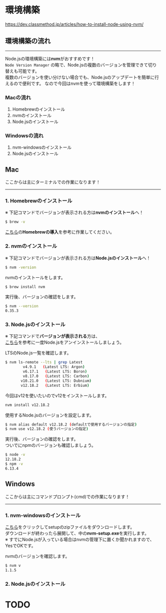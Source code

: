 # 環境構築

https://dev.classmethod.jp/articles/how-to-install-node-using-nvm/

## 環境構築の流れ
---

Node.jsの環境構築には**nvm**がおすすめです！  
`Node Version Manager` の略で、Node.jsの複数のバージョンを管理できて切り替えも可能です。  
複数のバージョンを使い分けない場合でも、Node.jsのアップデートを簡単に行えるので便利です。
なので今回はnvmを使って環境構築をします！

### Macの流れ
1. Homebrewのインストール
2. nvmのインストール
3. Node.jsのインストール

### Windowsの流れ
1. nvm-windowsのインストール
2. Node.jsのインストール

## Mac

ここからは主にターミナルでの作業になります！

---

### 1. Homebrewのインストール

※ 下記コマンドでバージョンが表示される方は**nvmのインストール**へ！
```sh
$ brew -v
```

[こちら](http://giztech.gizumo-inc.work/categories/8/90)の**Homebrewの導入**を参考に作業してください。


### 2. nvmのインストール

※ 下記コマンドでバージョンが表示される方は**Node.jsのインストール**へ！
```sh
$ nvm -version
```

nvmのインストールをします。

```sh
$ brew install nvm
```

実行後、バージョンの確認をします。
```sh
$ nvm --version
0.35.3
```

### 3. Node.jsのインストール
※ 下記コマンドで**バージョンが表示される**方は、  
[こちら](https://qiita.com/wagi0716/items/94193a80502f9d81a9e0)を参考に一度Node.jsをアンインストールしましょう。


LTSのNode.js一覧を確認します。  
```sh
$ nvm ls-remote --lts | grep Latest
        v4.9.1   (Latest LTS: Argon)
        v6.17.1   (Latest LTS: Boron)
        v8.17.0   (Latest LTS: Carbon)
       v10.21.0   (Latest LTS: Dubnium)
       v12.18.2   (Latest LTS: Erbium)
```

今回はv12を使いたいのでv12をインストールします。
```sh
nvm install v12.18.2
```

使用するNode.jsのバージョンを設定します。
```sh
$ nvm alias default v12.18.2 (defaultで使用するバージョンの指定)
$ nvm use v12.18.2 (使うバージョンの指定)
```

実行後、バージョンの確認をします。  
ついでにnpmのバージョンも確認しましょう。
```sh
$ node -v
12.18.2
$ npm -v
6.13.4
```

## Windows

ここからは主にコマンドプロンプト(cmd)での作業になります！

---

### 1. nvm-windowsのインストール
[こちら](https://github.com/coreybutler/nvm-windows/releases/download/1.1.7/nvm-setup.zip)をクリックしてsetupのzipファイルをダウンロードします。  
ダウンロードが終わったら展開して、中の**nvm-setup.exe**を実行します。  
※ すでにNode.jsが入っている場合はnvmの管理下に置くか聞かれますので、YesでOKです。

nvmのバージョンを確認します。  
```sh
$ nvm v
1.1.5
```

### 2. Node.jsのインストール

# TODO
